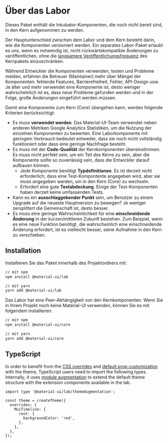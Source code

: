 # Über das Labor

<p class="description">Dieses Paket enthält die Inkubator-Komponenten, die noch nicht bereit sind, in den Kern aufgenommen zu werden.</p>

Der Hauptunterschied zwischen dem Labor und dem Kern besteht darin, wie die Komponenten versioniert werden. Ein separates Labor-Paket erlaubt es uns, wenn es notwendig ist, nicht rückwärtskompatible Änderungen zu veröffentlichen, ohne die [langsamere Veröffentlichungsfrequenz](https://material-ui.com/versions/#release-frequency) des Kernpakets einzuschränken.

Während Entwickler die Komponenten verwenden, testen und Probleme melden, erfahren die Betreuer (Maintainer) mehr über Mängel der Komponenten: fehlende Features, Barrierefreiheit, Fehler, API-Design usw. Je älter und mehr verwendet eine Komponente ist, desto weniger wahrscheinlich ist es, dass neue Probleme gefunden werden und in der Folge, große Änderungen eingeführt werden müssen.

Damit eine Komponente zum Kern (Core) übergehen kann, werden folgende Kriterien berücksichtigt:

* Es muss **verwendet werden**. Das Material-UI-Team verwendet neben anderen Metriken Google Analytics Statistiken, um die Nutzung der einzelnen Komponenten zu bewerten. Eine Laborkomponente mit geringem Verbrauch bedeutet entweder, dass sie noch nicht vollständig funktioniert oder dass eine geringe Nachfrage besteht.
* Es muss mit der **Code-Qualität** der Kernkomponenten übereinstimmen. Es muss nicht perfekt sein, um ein Teil des Kerns zu sein, aber die Komponente sollte so zuverlässig sein, dass die Entwickler darauf aufbauen können. 
    * Jede Komponente benötigt **Typdefinitionen**. Es ist derzeit nicht erforderlich, dass eine Test-Kompontente angegeben wird, aber sie muss angegeben werden, um in den Kern (Core) zu wechseln.
    * Erfordert eine gute **Testabdeckung**. Einige der Test-Komponenten haben derzeit keine umfassenden Tests.
* Kann es ein **ausschlaggebender Punkt** sein, um Benutzer zu einem Upgrade auf die neueste Hauptversion zu bewegen? Je weniger zersplittert die Gemeinschaft ist, desto besser.
* Es muss eine geringe Wahrscheinlichkeit für eine **einschneidende Änderung** in der kurzen/mittleren Zukunft bestehen. Zum Beispiel, wenn es eine neue Funktion benötigt, die wahrscheinlich eine einschneidende Änderung erfordert, ist es vielleicht besser, seine Aufnahme in den Kern zu verschieben.

## Installation

Installieren Sie das Paket innerhalb des Projektordners mit:

```sh
// mit npm
npm install @material-ui/lab

// mit yarn
yarn add @material-ui/lab
```

Das Labor hat eine Peer-Abhängigkeit von den Kernkomponenten. Wenn Sie in Ihrem Projekt noch keine Material-UI verwenden, können Sie es mit folgendem installieren:

```sh
// mit npm
npm install @material-ui/core

// mit yarn
yarn add @material-ui/core
```

## TypeScript

In order to benefit from the [CSS overrides](/customization/globals/#css) and [default prop customization](/customization/globals/#default-props) with the theme, TypeScript users need to import the following types. Internally, it uses [module augmentation](/guides/typescript/#customization-of-theme) to extend the default theme structure with the extension components available in the lab.

```tsx
import type '@material-ui/lab/themeAugmentation';

const theme = createTheme({
  overrides: {
    MuiTimeline: {
      root: {
        backgroundColor: 'red',
      },
    },
  },
});
```